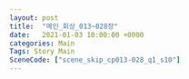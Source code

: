 ```yaml
---
layout: post
title:  "메인_회상_013~028장"
date:   2021-01-03 10:00:00 +0000
categories: Main
Tags: Story Main
SceneCode: ["scene_skip_cp013-028_q1_s10"]
---
```

